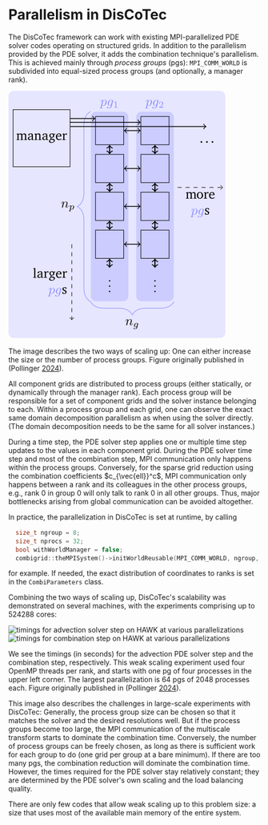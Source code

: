 # Parallelism in DisCoTec

The DisCoTec framework can work with existing MPI-parallelized PDE solver codes
operating on structured grids.
In addition to the parallelism provided by the PDE solver, it adds the combination
technique's parallelism.
This is achieved mainly through *process groups* (pgs):
`MPI_COMM_WORLD` is subdivided into equal-sized process groups
(and optionally, a manager rank).

![schematic of MPI ranks in DisCoTec](../gfx/discotec-ranks.svg)

The image describes the two ways of scaling up:
One can either increase the size or the number of process groups.
Figure originally published in (Pollinger [2024](https://elib.uni-stuttgart.de/handle/11682/14229)).

All component grids are distributed to process groups (either statically, or
dynamically through the manager rank).
Each process group will be responsible for a set of component grids and the
solver instance belonging to each.
Within a process group and each grid, one can observe the exact same domain 
decomposition parallelism as when using the solver directly.
(The domain decomposition needs to be the same for all solver instances.)

During a time step, the PDE solver step applies one or multiple time step updates
to the values in each component grid.
During the PDE solver time step and most of the combination step, MPI communication
only happens within the process groups.
Conversely, for the sparse grid reduction using the combination coefficients $c_{\vec{ell}}^c$,
MPI communication only happens between a rank and its colleagues in the other
process groups, e.g., rank 0 in group 0 will only talk to rank 0 in all other groups.
Thus, major bottlenecks arising from global communication can be avoided altogether.

In practice, the parallelization in DisCoTec is set at runtime, by calling

```cpp
  size_t ngroup = 8;
  size_t nprocs = 32;
  bool withWorldManager = false;
  combigrid::theMPISystem()->initWorldReusable(MPI_COMM_WORLD, ngroup, nprocs, withWorldManager);
```

for example.
If needed, the exact distribution of coordinates to ranks is set in the
`CombiParameters` class.

Combining the two ways of scaling up, DisCoTec's scalability was demonstrated on
several machines, with the experiments comprising up to 524288 cores:

![timings for advection solver step on HAWK at various
parallelizations](../gfx/times-solver-on-hawk.svg)
![timings for combination step on
HAWK at various parallelizations](../gfx/times-combination-on-hawk.svg)

We see the timings (in seconds) for the advection PDE solver step and the
combination step, respectively.
This weak scaling experiment used four OpenMP threads per rank, and starts with
one pg of four processes in the upper left corner.
The largest parallelization is 64 pgs of 2048 processes each.
Figure originally published in (Pollinger [2024](https://elib.uni-stuttgart.de/handle/11682/14229)).

This image also describes the challenges in large-scale experiments with DisCoTec:
Generally, the process group size can be chosen so that it matches the solver
and the desired resolutions well.
But if the process groups become too large, the MPI communication of the multiscale
transform starts to dominate the combination time.
Conversely, the number of process groups can be freely chosen, as long as there
is sufficient work for each group to do (one grid per group at a bare minimum).
If there are too many pgs, the combination reduction will dominate the
combination time.
However, the times required for the PDE solver stay relatively constant;
they are determined by the PDE solver's own scaling and the load balancing quality.

There are only few codes that allow weak scaling up to this problem size:
a size that uses most of the available main memory of the entire system.
